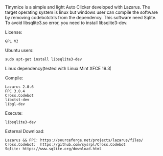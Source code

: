 Tinymice is a simple and light Auto Clicker developed with Lazarus.  The target operating system is linux but windows user can compile the software by removing codebotctrls from the dependency.
This software need Sqlite. To avoid libsqlite3.so error, you need to install libsqlite3-dev.

License:

	GPL V3

Ubuntu users:

	sudo apt-get install libsqlite3-dev


Linux dependency(tested with Linux Mint XFCE 19.3)

Compile:

	Lazarus 2.0.6
	FPC 3.0.4
	Cross.Codebot 
	libxtst-dev
	libgl-dev
  
Execute:

	libsqlite3-dev


External Download:

	Lazarus && FPC: https://sourceforge.net/projects/lazarus/files/
	Cross.Codebot:	https://github.com/sysrpl/Cross.Codebot
	Sqlite:	https://www.sqlite.org/download.html

